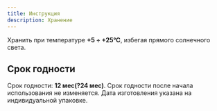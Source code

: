 ```yaml
---
title: Инструкция
description: Хранение
---
```

Хранить при температуре <strong>+5 ÷ +25°С</strong>, избегая прямого солнечного света.

## Срок годности

Срок годности: <strong>12 мес(?24 мес)</strong>. Срок годности после начала использования не изменяется. Дата изготовления указана на индивидуальной упаковке.